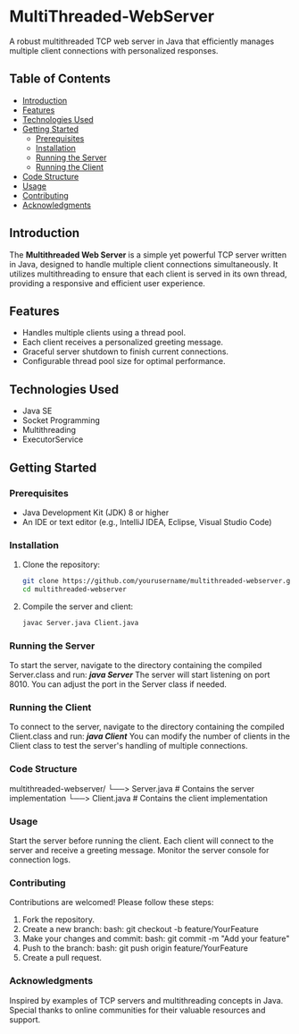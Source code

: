 # MultiThreaded-WebServer
A robust multithreaded TCP web server in Java that efficiently manages multiple client connections with personalized responses.

## Table of Contents
- [Introduction](#introduction)
- [Features](#features)
- [Technologies Used](#technologies-used)
- [Getting Started](#getting-started)
  - [Prerequisites](#prerequisites)
  - [Installation](#installation)
  - [Running the Server](#running-the-server)
  - [Running the Client](#running-the-client)
- [Code Structure](#code-structure)
- [Usage](#usage)
- [Contributing](#contributing)
- [Acknowledgments](#acknowledgments)

## Introduction
The **Multithreaded Web Server** is a simple yet powerful TCP server written in Java, designed to handle multiple client connections simultaneously. It utilizes multithreading to ensure that each client is served in its own thread, providing a responsive and efficient user experience.

## Features
- Handles multiple clients using a thread pool.
- Each client receives a personalized greeting message.
- Graceful server shutdown to finish current connections.
- Configurable thread pool size for optimal performance.

## Technologies Used
- Java SE
- Socket Programming
- Multithreading
- ExecutorService

## Getting Started

### Prerequisites
- Java Development Kit (JDK) 8 or higher
- An IDE or text editor (e.g., IntelliJ IDEA, Eclipse, Visual Studio Code)

### Installation
1. Clone the repository:
   ```bash
   git clone https://github.com/yourusername/multithreaded-webserver.git
   cd multithreaded-webserver
2. Compile the server and client:
   ```bash
   javac Server.java Client.java
   
### Running the Server
To start the server, navigate to the directory containing the compiled Server.class and run: ***java Server***
The server will start listening on port 8010. You can adjust the port in the Server class if needed.

### Running the Client
To connect to the server, navigate to the directory containing the compiled Client.class and run: ***java Client***
You can modify the number of clients in the Client class to test the server's handling of multiple connections.

### Code Structure
multithreaded-webserver/
└──> Server.java        # Contains the server implementation
└──> Client.java        # Contains the client implementation

### Usage
Start the server before running the client.
Each client will connect to the server and receive a greeting message.
Monitor the server console for connection logs.

### Contributing
Contributions are welcomed! Please follow these steps:

1. Fork the repository.
2. Create a new branch:
   bash: git checkout -b feature/YourFeature
3. Make your changes and commit:
   bash: git commit -m "Add your feature"
4. Push to the branch:
   bash: git push origin feature/YourFeature
5. Create a pull request.

### Acknowledgments
Inspired by examples of TCP servers and multithreading concepts in Java.
Special thanks to online communities for their valuable resources and support.
